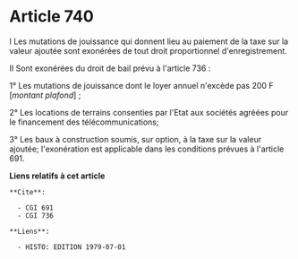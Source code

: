 # Article 740

I  Les mutations de jouissance qui donnent lieu au paiement de la taxe sur la valeur ajoutée sont exonérées de tout droit
proportionnel d'enregistrement.

II  Sont exonérées du droit de bail prévu à l'article 736 :

1° Les mutations de jouissance dont le loyer annuel n'excède pas 200 F [*montant plafond*] ;

2° Les locations de terrains consenties par l'Etat aux sociétés agréées pour le financement des télécommunications;

3° Les baux à construction soumis, sur option, à la taxe sur la valeur ajoutée; l'exonération est applicable dans les
conditions prévues à l'article 691.

**Liens relatifs à cet article**

	**Cite**:

	  - CGI 691
	  - CGI 736

	**Liens**:

	  - HISTO: EDITION 1979-07-01
